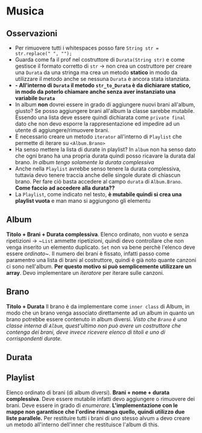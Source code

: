 # Musica
## Osservazioni
- Per rimuovere tutti i whitespaces posso fare `String str = str.replace(" ", "");`
- Guarda come fa il prof nel costruttore di `Durata(String str)` e come gestisce il formato corretto di `str` -> non crea un costruttore per creare una `Durata` da una stringa ma crea un metodo **statico** in modo da utilizzare il metodo anche se nessuna `Durata` è ancora stata istanziata.
- **- All'interno di `Durata` il metodo `str_to_Durata` è da dichiarare statico, in modo da poterlo chiamare anche senza aver instanziato una variabile `Durata`**
- In album **non** dovrei essere in grado di aggiungere nuovi brani all'album, giusto? Se posso aggiungere brani all'album la classe sarebbe mutabile. Essendo una lista deve essere quindi dichiarata come `private final` dato che non devo esporre la rappresentazione ed impedire ad un utente di aggiungere/rimuovere brani.
- È necessario creare un metodo `iterator` all'interno di `Playlist` che permette di iterare su `<Album.Brano>`
- Ha senso mettere la lista di durate in playlist? In `album` non ha senso dato che ogni brano ha una propria durata quindi posso ricavare la durata dal brano. *In album tengo solamente la durata complessiva*
- Anche nella `Playlist` avrebbe senso tenere la durata complessiva, tuttavia devo tenere traccia anche delle singole durate di chiascun brano. Per fare ciò basta accedere al campo `durata` di `Album.Brano`. **Come faccio ad accedere alla durata??**
- La `Playlist`, come indicato nel testo, **è mutabile quindi si crea una playlist vuota** e man mano si aggiungono gli elementu

## Album
**Titolo + Brani + Durata complessiva**.
Elenco ordinato, non vuoto e senza ripetizioni -> ~`List` ammette ripetizioni, quindi devo controllare che non venga inserito un elemento duplicato. `Set` non va bene perchè l'elenco deve essere *ordinato*~. Il numero dei brani è fissato, infatti passo come paramentro una lista di brani al costruttore, quindi è già noto quante canzoni ci sono nell'album. **Per questo motivo si può semplicemente utilizzare un array**.
Devo implementare un *iteratore* per iterare sulle canzoni.

## Brano 
**Titolo + Durata**
Il brano è da implementare come `inner class` di Album, in modo che un brano venga associato direttamente ad un album in quanto un brano potrebbe essere contenuto in album diversi.
*Visto che `Brano` è una classe interna di `Album`, quest'ultimo non può avere un costruttore che contenga dei brani, deve invece ricevere elenco di titoli e uno di corrispondenti durate.*

## Durata

## Playlist
Elenco ordinato di brani (di album diversi).
**Brani + nome + durata complessiva**.
Deve essere mutabile infatti devo aggiungere o rimuovere dei brani.
Deve essere in grado di *enumerare*.
**L'implementazione con le mappe non garantisce che l'ordine rimanga quello, quindi utilizzo due liste parallele.**
Per restituire tutti i brani di uno stesso alvum `a` devo creare un metodo all'interno dell'inner che restituisce l'album di this.

